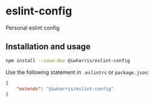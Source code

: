 # eslint-config
Personal eslint config

## Installation and usage

```bash
npm install --save-dev @iwharris/eslint-config
```

Use the following statement in `.eslintrc` or `package.json`:

```json
{
    "extends": "@iwharris/eslint-config"
}
```